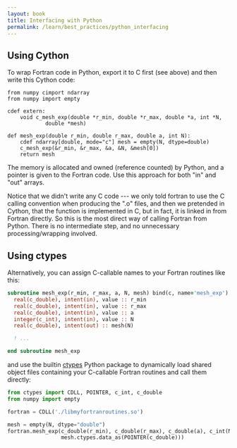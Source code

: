 ```yaml
---
layout: book
title: Interfacing with Python
permalink: /learn/best_practices/python_interfacing
---
```


Using Cython
------------

To wrap Fortran code in Python, export it to C first (see above) and
then write this Cython code:

``` cython
from numpy cimport ndarray
from numpy import empty

cdef extern:
    void c_mesh_exp(double *r_min, double *r_max, double *a, int *N,
            double *mesh)

def mesh_exp(double r_min, double r_max, double a, int N):
    cdef ndarray[double, mode="c"] mesh = empty(N, dtype=double)
    c_mesh_exp(&r_min, &r_max, &a, &N, &mesh[0])
    return mesh
```

The memory is allocated and owned (reference counted) by Python, and a
pointer is given to the Fortran code. Use this approach for both "in"
and "out" arrays.

Notice that we didn't write any C code --- we only told fortran to use
the C calling convention when producing the ".o" files, and then we
pretended in Cython, that the function is implemented in C, but in fact,
it is linked in from Fortran directly. So this is the most direct way of
calling Fortran from Python. There is no intermediate step, and no
unnecessary processing/wrapping involved.

Using ctypes
------------

Alternatively, you can assign C-callable names to your Fortran routines
like this:

``` fortran
subroutine mesh_exp(r_min, r_max, a, N, mesh) bind(c, name='mesh_exp')
  real(c_double), intent(in), value :: r_min
  real(c_double), intent(in), value :: r_max
  real(c_double), intent(in), value :: a
  integer(c_int), intent(in), value :: N
  real(c_double), intent(out) :: mesh(N)

  ! ...

end subroutine mesh_exp
```

and use the builtin [ctypes](http://docs.python.org/library/ctypes.html)
Python package to dynamically load shared object files containing your
C-callable Fortran routines and call them directly:

``` python
from ctypes import CDLL, POINTER, c_int, c_double
from numpy import empty

fortran = CDLL('./libmyfortranroutines.so')

mesh = empty(N, dtype="double")
fortran.mesh_exp(c_double(r_min), c_double(r_max), c_double(a), c_int(N),
                 mesh.ctypes.data_as(POINTER(c_double)))
```
